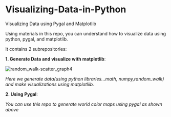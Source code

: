 # Visualizing-Data-in-Python
Visualizing Data using Pygal and Matplotlib

Using materials in this repo, you can understand how to visualize data using python, pygal, and matplotlib.

It contains 2 subrepositories:

**1. Generate Data and visualize with matplotlib**: 

![random_walk-scatter_graph4](https://user-images.githubusercontent.com/36197370/50686974-76ef3500-105a-11e9-82eb-af9ff049eb08.png)





*Here we generate data(using python libraries...math, numpy,random_walk) and make visualizations  using matplotliib.*

**2. Using Pygal**:










*You can use this repo to generate world color maps using pygal as shown above*
